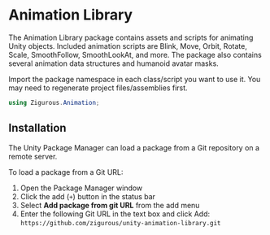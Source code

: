 # Animation Library

The Animation Library package contains assets and scripts for animating Unity objects. Included animation scripts are Blink, Move, Orbit, Rotate, Scale, SmoothFollow, SmoothLookAt, and more. The package also contains several animation data structures and humanoid avatar masks.

Import the package namespace in each class/script you want to use it. You may need to regenerate project files/assemblies first.

```csharp
using Zigurous.Animation;
```

## Installation

The Unity Package Manager can load a package from a Git repository on a remote server.

To load a package from a Git URL:

1. Open the Package Manager window
2. Click the add (`+`) button in the status bar
3. Select **Add package from git URL** from the add menu
4. Enter the following Git URL in the text box and click Add:
   `https://github.com/zigurous/unity-animation-library.git`
